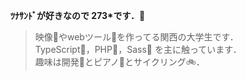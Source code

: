**ﾂﾅｻﾝﾄﾞが好きなので 273\*です．🥪**

> 映像🎥やwebツール🔮を作ってる関西の大学生です．  
> TypeScript📘，PHP🐘，Sass🎨 を主に触っています．  
> 趣味は開発🚩とピアノ🎹とサイクリング🚲．
